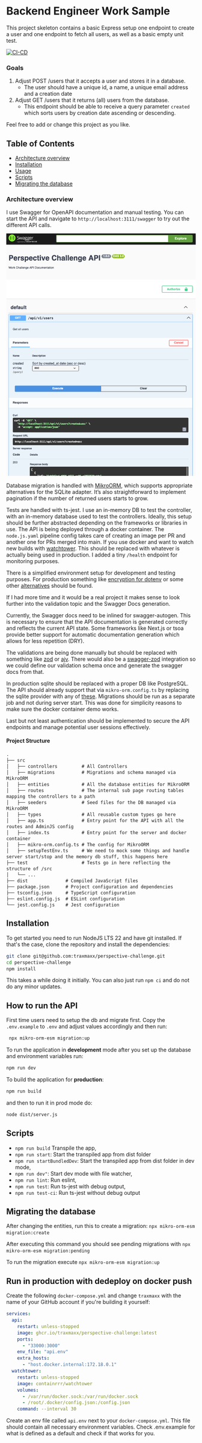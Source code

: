 # Backend Engineer Work Sample

This project skeleton contains a basic Express setup one endpoint to create a user and one endpoint to fetch all users, as well as a basic empty unit test.

[![CI-CD](https://github.com/Traxmaxx/perspective-challenge/actions/workflows/node.js.yml/badge.svg)](https://github.com/Traxmaxx/perspective-challenge/actions/workflows/node.js.yml)


### Goals
1. Adjust POST /users that it accepts a user and stores it in a database.
    * The user should have a unique id, a name, a unique email address and a creation date
2. Adjust GET /users that it returns (all) users from the database.
   * This endpoint should be able to receive a query parameter `created` which sorts users by creation date ascending or descending.

Feel free to add or change this project as you like.

## Table of Contents

- [Architecture overview](#architecture-overview)
- [Installation](#installation)
- [Usage](#usage)
- [Scripts](#scripts)
- [Migrating the database](#migrating-the-database)


### Architecture overview

I use Swagger for OpenAPI documentation and manual testing. You can start the API and navigate to `http://localhost:3111/swagger` to try out the different API calls.

![Swagger UI screenshot of GET users API call](screenshot.png)

Database migration is handled with [MikroORM](https://mikro-orm.io/), which supports appropriate alternatives for the SQLite adapter. It’s also straightforward to implement pagination if the number of returned users starts to grow.

Tests are handled with ts-jest. I use an in-memory DB to test the controller, with an in-memory database used to test the controllers. Ideally, this setup should be further abstracted depending on the frameworks or libraries in use. The API is being deployed through a docker container. The `node.js.yaml` pipeline config takes care of creating an image per PR and another one for PRs merged into main. If you use docker and want to watch new builds with [watchtower](https://github.com/containrrr/watchtower). This should be replaced with whatever is actually being used in production. I added a tiny `/health` endpoint for monitoring purposes.

There is a simplified environment setup for development and testing purposes. For production something like [encryption for dotenv](https://dotenvx.com/docs/quickstart/encryption) or some other [alternatives](https://developer.hashicorp.com/vault) should be found.

If I had more time and it would be a real project it makes sense to look further into the validation topic and the Swagger Docs generation.

Currently, the Swagger docs need to be inlined for swagger-autogen. This is necessary to ensure that the API documentation is generated correctly and reflects the current API state. Some frameworks like Next.js or tsoa provide better support for automatic documentation generation which allows for less repetition (DRY).

The validations are being done manually but should be replaced with something like [zod](https://www.npmjs.com/package/zod) or [ajv](https://www.npmjs.com/package/ajv). There would also be a [swagger-zod](https://www.npmjs.com/package/@kubb/swagger-zod) integration so we could define our validation schema once and generate the swagger docs from that.

In production sqlite should be replaced with a proper DB like PostgreSQL. The API should already support that via `mikro-orm.config.ts` by replacing the sqlite provider with any of [these](https://mikro-orm.io/docs/recipes). Migrations should be run as a separate job and not during server start. This was done for simplicity reasons to make sure the docker container demo works.

Last but not least authentication should be implemented to secure the API endpoints and manage potential user sessions effectively.

#### Project Structure

```plaintext
.
├── src
│   ├── controllers         # All Controllers
│   ├── migrations          # Migrations and schema managed via MikroORM
│   ├── entities            # All the database entities for MikroORM
│   ├── routes              # The internal sub page routing tables mapping the controllers to a path
│   ├── seeders             # Seed files for the DB managed via MikroORM
│   ├── types               # All reusable custom types go here
│   ├── app.ts              # Entry point for the API with all the routes and AdminJS config
│   ├── index.ts            # Entry point for the server and docker container
│   ├── mikro-orm.config.ts # The config for MikroORM
│   ├── setupTestEnv.ts     # We need to mock some things and handle server start/stop and the memory db stuff, this happens here
├── test                    # Tests go in here reflecting the structure of /src
│   └── ...
├── dist              # Compiled JavaScript files
├── package.json      # Project configuration and dependencies
├── tsconfig.json     # TypeScript configuration
├── eslint.config.js  # ESLint configuration
└── jest.config.js    # Jest configuration
```

## Installation

To get started you need to run NodeJS LTS 22 and have git installed. If that's the case, clone the repository and install the dependencies:

```bash
git clone git@github.com:traxmaxx/perspective-challenge.git
cd perspective-challenge
npm install

```

This takes a while doing it initially. You can also just run `npm ci` and do not do any minor updates.


## How to run the API

First time users need to setup the db and migrate first. Copy the `.env.example` to `.env` and adjust values accordingly and then run:

```bash
 npx mikro-orm-esm migration:up
```

To run the application in **development** mode after you set up the database and environment variables run:

```bash
npm run dev
```

To build the application for **production**:

```bash
npm run build
```

and then to run it in prod mode do:

```bash
node dist/server.js
```


## Scripts 
- `npm run build` Transpile the app,
- `npm run start`: Start the transpiled app from dist folder 
- `npm run startBundledDev`: Start the transpiled app from dist folder in dev mode,
- `npm run dev"`: Start dev mode with file watcher,
- `npm run lint`: Run eslint,
- `npm run test`: Run ts-jest with debug output,
- `npm run test-ci`: Run ts-jest without debug output


## Migrating the database

After changing the entities, run this to create a migration:
`npx mikro-orm-esm migration:create`

After executing this command you should see pending migrations with
`npx mikro-orm-esm migration:pending`

To run the migration execute
`npx mikro-orm-esm migration:up`


## Run in production with dedeploy on docker push

Create the following `docker-compose.yml` and change `traxmaxx` with the name of your GitHub account if you're building it yourself:

```yaml
services:
  api:
    restart: unless-stopped
    image: ghcr.io/traxmaxx/perspective-challenge:latest
    ports:
      - "33000:3000"
    env_file: "api.env"
    extra_hosts:
      - "host.docker.internal:172.18.0.1"
  watchtower:
    restart: unless-stopped
    image: containrrr/watchtower
    volumes:
      - /var/run/docker.sock:/var/run/docker.sock
      - /root/.docker/config.json:/config.json
    command: --interval 30
```

Create an env file called `api.env` next to your `docker-compose.yml`. This file should contain all necessary environment variables. Check .env.example for what is defined as a default and check if that works for you.